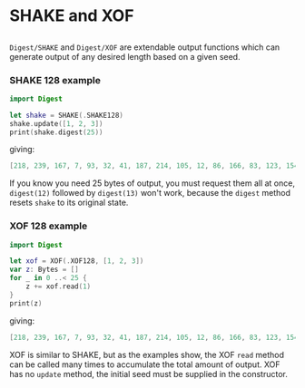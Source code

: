 # SHAKE and XOF

## 

``Digest/SHAKE`` and ``Digest/XOF`` are extendable output functions which can generate output of any desired length based on a given seed.

### SHAKE 128 example

```swift
import Digest

let shake = SHAKE(.SHAKE128)
shake.update([1, 2, 3])
print(shake.digest(25))
```
    
giving:

```swift
[218, 239, 167, 7, 93, 32, 41, 187, 214, 105, 12, 86, 166, 83, 123, 154, 218, 108, 92, 47, 146, 196, 24, 130, 197]
```

If you know you need 25 bytes of output, you must request them all at once,
`digest(12)` followed by `digest(13)` won't work, because the `digest` method resets `shake` to its original state.

### XOF 128 example

```swift
import Digest

let xof = XOF(.XOF128, [1, 2, 3])
var z: Bytes = []
for _ in 0 ..< 25 {
    z += xof.read(1)
}
print(z)
```

giving:

```swift
[218, 239, 167, 7, 93, 32, 41, 187, 214, 105, 12, 86, 166, 83, 123, 154, 218, 108, 92, 47, 146, 196, 24, 130, 197]
```
XOF is similar to SHAKE, but as the examples show, the XOF `read` method can be called many times to accumulate the total amount of output.
XOF has no `update` method, the initial seed must be supplied in the constructor.
